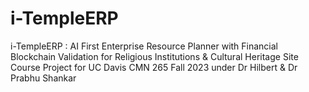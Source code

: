 # i-TempleERP
i-TempleERP : AI First Enterprise Resource Planner with Financial Blockchain Validation for Religious Institutions &amp; Cultural Heritage Site
Course Project for UC Davis CMN 265 Fall 2023 under Dr Hilbert & Dr Prabhu Shankar

